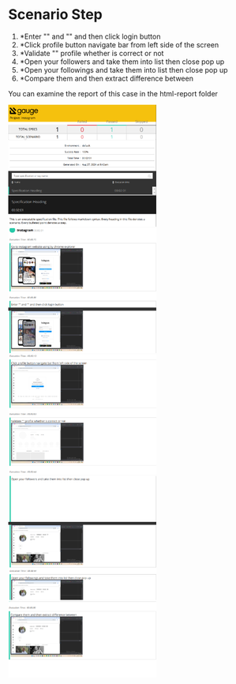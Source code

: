 <h1>Scenario Step</h1>


<ol>
  <li>*Enter "" and "" and then click login button</li>
  <li>*Click profile button navigate bar from left side of the screen</li>
  <li>*Validate "" profile whether is correct or not</li>
  <li>*Open your followers and take them into list then close pop up</li>
  <li>*Open your followings and take them into list then close pop up</li>
  <li>*Compare them and then extract difference between</li>
</ol>

<p>You can examine the report of this case in the html-report folder</p>

<img src="1.png" width="300" />

<img src="2.png" width="300" />

<img src="3.png" width="300" />

<img src="4.png" width="300" />

<img src="5.png" width="300" />
